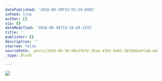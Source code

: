 ```yaml
---
datePublished: '2016-08-30T13:55:29.848Z'
inFeed: true
author: []
via: {}
dateModified: '2016-08-30T13:34:49.323Z'
title: ''
publisher: {}
description: ''
starred: false
sourcePath: _posts/2016-08-30-d8a3fbfe-35aa-4101-8a81-20fdb6a4f1d6.md
_type: Blurb

---
```

![](https://the-grid-user-content.s3-us-west-2.amazonaws.com/e93fbf7c-8ff6-4bd2-aa91-7efbd61c1b46.jpg)
